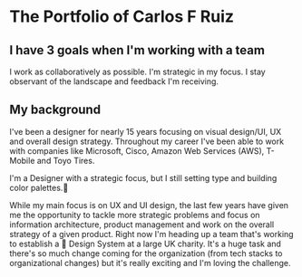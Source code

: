 # The Portfolio of Carlos F Ruiz

## I have 3 goals when I'm working with a team
I work as collaboratively as possible. I'm strategic in my focus. I stay observant of the landscape and feedback I'm receiving.

## My background
I've been a designer for nearly 15 years focusing on visual design/UI, UX and overall design strategy. Throughout my career I've been able to work with companies like Microsoft, Cisco, Amazon Web Services (AWS), T-Mobile and Toyo Tires. 

I'm a Designer with a strategic focus, but I still setting type and building color palettes.:art:

While my main focus is on UX and UI design, the last few years have given me the opportunity to tackle more strategic problems and focus on information architecture, product management and work on the overall strategy of a given product. Right now I'm heading up a team that's working to establish a :triangular_ruler: Design System at a large UK charity. It's a huge task and there's so much change coming for the organization (from tech stacks to organizational changes) but it's really exciting and I'm loving the challenge.
